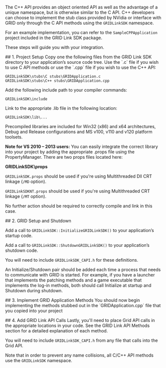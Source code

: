 The C++ API provides an object oriented API as well as the advantage of a unique namespace, but is otherwise similar to the C API. C++ developers can choose to implement the stub class provided by NVidia or interface with GRID only through the C API methods using the `GRIDLinkSDK` namespace.

For an example implementation, you can refer to the `SampleCPPApplication` project included in the GRID Link SDK package.

These steps will guide you with your integration.

<dl><a name="cpp_proj" /></dl>
## 1. Project Setup
Copy one the following files from the GRID Link SDK directory to your application’s source code tree. Use the `.c` file if you wish to use C API methods or use the `.cpp` file if you wish to use the C++ API:

`GRIDLinkSDK\stubs\C stubs\GRIDApplication.c`<br/>
`GRIDLinkSDK\stubs\C++ stubs\GRIDApplication.cpp`

Add the following include path to your compiler commands:

`GRIDLinkSDK\include`

Link to the appropriate .lib file in the following location:

`GRIDLinkSDK\lib\...`

Precompiled libraries are included for Win32 (x86) and x64 architectures, Debug and Release configurations and MS v100, v110 and v120 platform toolsets.

**Note for VS 2010 – 2013 users:**
You can easily integrate the correct library into your project by adding the appropriate .props file using the PropertyManager. There are two props files located here:

**GRIDLinkSDK\props**

`GRIDLinkSDK.props` should be used if you're using Multithreaded Dll CRT linkage (`/MD` option).

`GRIDLinkSDKNT.props` should be used if you're using Multithreaded CRT linkage (`/MT` option).

No further action should be required to correctly compile and link in this case.


<dl><a name="cpp_setup" /></dl>
## 2. GRID Setup and Shutdown

Add a call to `GRIDLinkSDK::InitializeGRIDLinkSDK()` to your application’s startup code.

Add a call to `GRIDLinkSDK::ShutdownGRIDLinkSDK()` to your application’s shutdown code.

You will need to include `GRIDLinkSDK_CAPI.h` for these definitions.

An Initialize/Shutdown pair should be added each time a process that needs to communicate with GRID is started.
For example, if you have a launcher that implements the patching methods and a game executable that implements the log-in methods, both should call Initialize at startup and Shutdown during shutdown.

<dl><a name="cpp_app" /></dl>
## 3. Implement GRID Application Methods
You should now begin implementing the methods stubbed out in the `GRIDApplication.cpp` file that you copied into your project

<dl><a name="cpp_api" /></dl>
## 4. Add GRID Link API Calls 
Lastly, you'll need to place Grid API calls in the appropriate locations in your code. See the GRID Link API Methods section for a detailed explanation of each method. 

You will need to include `GRIDLinkSDK_CAPI.h` from any file that calls into the Grid API.

Note that in order to prevent any name collisions, all C/C++ API methods use the `GRIDLinkSDK` namespace.
 